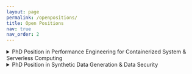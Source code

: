 ```yaml
---
layout: page
permalink: /openpositions/
title: Open Positions
nav: true
nav_order: 2
---
```



<details markdown="1">

<summary>PhD Position in Performance Engineering for Containerized System & Serverless Computing</summary>

### PhD Position in Performance Engineering for Containerized System & Serverless Computing  

I am seeking a highly motivated PhD student to contribute to research in containerized system optimization, serverless computing, and scientific computing acceleration. 

#### **Research Focus**  
The successful candidate will work on topics related to:  
- **Containerized system optimization & co-simulation** – Developing and evaluating performance models for Kubernetes deployments, enhancing orchestration strategies, and leveraging co-simulation techniques for system analysis.
- **Serverless computing optimization** – Investigating the performance trade-offs of serverless architectures, optimizing cold start behavior, and improving resource allocation strategies in dynamic environments.
- **Scientific computing acceleration** – Addressing computational bottlenecks in cloud-based scientific workflows and optimizing the execution of complex simulations.

#### **Your Profile**  
I am looking for candidates with:
- A Bachelor's/Master’s degree (or equivalent) in Computer Science, Engineering, or a related field.
- Strong background in cloud computing, distributed systems, or performance engineering.
- Experience with container orchestration platforms (e.g., Kubernetes, Docker) and serverless computing frameworks.
- Proficiency in programming languages such as Python, Go, or C++.
- Familiarity with performance modeling, simulation frameworks, or time series analysis is a plus.
- Excellent communication and teamwork skills.

#### **What We Offer**  
- A fully funded PhD position within an internationally recognized research environment.
- The opportunity to contribute to cutting-edge research in cloud and serverless computing.
- Collaboration with leading academic and industrial partners.
- Access to high-performance computing resources and cloud platforms.
- Support for conference travel and research dissemination.

#### **Application Process**  
To apply, please send the following documents as a single PDF to [abauer7@iit.edu](mailto:abauer7@iit.edu):  
- A cover letter explaining your motivation and research interests.  
- A detailed CV, including relevant coursework and publications (if any).  
- Contact information for at least two academic references.  
- Copies of academic transcripts.  

Review of applications will begin immediately and continue until the position is filled. For further inquiries, feel free to contact me.



</details>

<details markdown="1">

<summary>PhD Position in Synthetic Data Generation & Data Security</summary>

### PhD Position in Synthetic Data Generation & Data Security  

I am seeking a highly motivated PhD student to contribute to research in synthetic data generation, time series analysis, and data security, with a particular focus on health data. The position is part of ongoing efforts to enhance privacy-preserving techniques and improve the usability of health-related datasets through advanced machine learning and cryptographic methods.

#### **Research Focus**  
The successful candidate will work on topics related to:  
- **Synthetic data generation** – Developing and evaluating models for generating realistic health data, including time series data, to support machine learning applications while preserving privacy.
- **Time series analysis & synthesis** – Designing methodologies for analyzing and synthesizing temporal health data for research and clinical applications.
- **Data security & privacy** – Exploring encryption techniques, differential privacy, and federated learning approaches for protecting sensitive health data in distributed environments.
- **Federated learning** – Investigating decentralized learning techniques to enable secure and privacy-aware machine learning on sensitive data.

#### **Your Profile**  
I am looking for candidates with:
- A Bachelor's/Master’s degree (or equivalent) in Computer Science, Engineering, or a related field.
- Strong background in data security, cryptography, or privacy-enhancing technologies.
- Experience with synthetic data generation, time series modeling, or machine learning for structured data.
- Proficiency in programming languages such as Python, R, or C++.
- Familiarity with healthcare data standards (e.g., HL7, FHIR) and regulatory frameworks (e.g., HIPAA, GDPR) is a plus.
- Excellent communication and teamwork skills.

#### **What We Offer**  
- A fully funded PhD position within an internationally recognized research environment.
- The opportunity to contribute to cutting-edge research in cloud and serverless computing.
- Collaboration with leading academic and industrial partners.
- Access to real-world health data and secure computing infrastructure.
- Support for conference travel and research dissemination.

#### **Application Process**  
To apply, please send the following documents as a single PDF to [abauer7@iit.edu](mailto:abauer7@iit.edu):  
- A cover letter explaining your motivation and research interests.  
- A detailed CV, including relevant coursework and publications (if any).  
- Contact information for at least two academic references.  
- Copies of academic transcripts.  

Review of applications will begin immediately and continue until the position is filled. For further inquiries, feel free to contact me.



</details>



